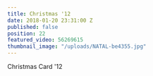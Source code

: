 ```yaml
---
title: Christmas '12
date: 2018-01-20 23:31:00 Z
published: false
position: 22
featured_video: 56269615
thumbnail_image: "/uploads/NATAL-be4355.jpg"
---
```


Christmas Card '12